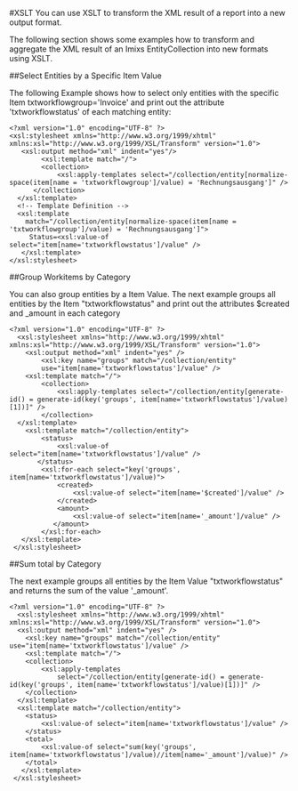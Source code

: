 #XSLT
You can use XSLT to transform the XML result of a report into a new output format.

The following section shows some examples how to transform and aggregate the XML result of an Imixs EntityCollection into new formats using XSLT.



##Select Entities by a Specific Item Value

The following Example shows how to select only entities with the specific Item txtworkflowgroup='Invoice' and print out the attribute 'txtworkflowstatus' of each matching entity:

    <?xml version="1.0" encoding="UTF-8" ?>
    <xsl:stylesheet xmlns="http://www.w3.org/1999/xhtml" xmlns:xsl="http://www.w3.org/1999/XSL/Transform" version="1.0">
	   <xsl:output method="xml" indent="yes"/>
	    	<xsl:template match="/">
	    	<collection>
		    	<xsl:apply-templates select="/collection/entity[normalize-space(item[name = 'txtworkflowgroup']/value) = 'Rechnungsausgang']" />			
		  </collection>
	  </xsl:template>
	  <!-- Template Definition -->
      <xsl:template
		match="/collection/entity[normalize-space(item[name = 'txtworkflowgroup']/value) = 'Rechnungsausgang']">
      	 Status=<xsl:value-of select="item[name='txtworkflowstatus']/value" />
       </xsl:template>
    </xsl:stylesheet>



##Group Workitems by Category

You can also group entities by a Item Value. The next example groups all entities by the Item "txtworkflowstatus" and print out the attributes $created and _amount in each category


    <?xml version="1.0" encoding="UTF-8" ?>
      <xsl:stylesheet xmlns="http://www.w3.org/1999/xhtml" xmlns:xsl="http://www.w3.org/1999/XSL/Transform" version="1.0">
	    <xsl:output method="xml" indent="yes" />
        	<xsl:key name="groups" match="/collection/entity"
		    use="item[name='txtworkflowstatus']/value" />
    	<xsl:template match="/">
	    	<collection>
		    	<xsl:apply-templates select="/collection/entity[generate-id() = generate-id(key('groups', item[name='txtworkflowstatus']/value)[1])]" />
		    </collection>
	  </xsl:template>
    	<xsl:template match="/collection/entity">
	    	<status>
		    	<xsl:value-of select="item[name='txtworkflowstatus']/value" />
		   </status>
     		<xsl:for-each select="key('groups', item[name='txtworkflowstatus']/value)">
	    		<created>
		    		<xsl:value-of select="item[name='$created']/value" />
			    </created>
		    	<amount>
			    	<xsl:value-of select="item[name='_amount']/value" />
			   </amount>
		    </xsl:for-each>
	   </xsl:template>
     </xsl:stylesheet>



##Sum total by Category

The next example groups all entities by the Item Value "txtworkflowstatus" and returns the sum of the value '_amount'.


    <?xml version="1.0" encoding="UTF-8" ?>
      <xsl:stylesheet xmlns="http://www.w3.org/1999/xhtml" xmlns:xsl="http://www.w3.org/1999/XSL/Transform" version="1.0">
      <xsl:output method="xml" indent="yes" />
        <xsl:key name="groups" match="/collection/entity" use="item[name='txtworkflowstatus']/value" />
    	<xsl:template match="/">
		<collection>
			<xsl:apply-templates
				select="/collection/entity[generate-id() = generate-id(key('groups', item[name='txtworkflowstatus']/value)[1])]" />
		</collection>
	  </xsl:template>
	  <xsl:template match="/collection/entity">
		<status>
			<xsl:value-of select="item[name='txtworkflowstatus']/value" />
		</status>
		<total>
			<xsl:value-of select="sum(key('groups', item[name='txtworkflowstatus']/value)//item[name='_amount']/value)" />
		</total>       
	   </xsl:template>
     </xsl:stylesheet>
